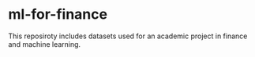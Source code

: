 # ml-for-finance

This reposiroty includes datasets used for an academic project in finance and machine learning.
